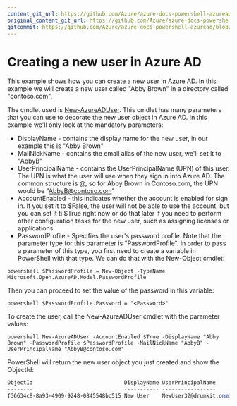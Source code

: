 ```yaml
---
content_git_url: https://github.com/Azure/azure-docs-powershell-azuread/blob/QuasarSE-doc-1/Azure%20AD%20Cmdlets/docs-conceptual/new-user-sample.md
original_content_git_url: https://github.com/Azure/azure-docs-powershell-azuread/blob/QuasarSE-doc-1/Azure%20AD%20Cmdlets/docs-conceptual/new-user-sample.md
gitcommit: https://github.com/Azure/azure-docs-powershell-azuread/blob/859b4f8a31d1a0bed4c6298c8b6a557f35f232df
---
```

# Creating a new user in Azure AD

This example shows how you can create a new user in Azure AD. In this example we will create a new user called "Abby Brown" in a directory called "contoso.com".

The cmdlet used is [New-AzureADUser](). This cmdlet has many parameters that you can use to decorate the new user object in Azure AD. In this example we'll only look at the mandatory parameters:
 
+ DisplayName - contains the display name for the new user, in our example this is "Abby Brown"
+ MailNickName - contains the email alias of the new user, we'll set it to "AbbyB"
+ UserPrincipalName - contains the UserPrincipalName (UPN) of this user. The UPN is what the user will use when they sign in into Azure AD. The common structure is <MailNickName>@<directory name>, so for Abby Brown in Contoso.com, the UPN would be "AbbyB@contoso.com"
+ AccountEnabled - this indicates whether the account is enabled for sign in. If you set it to $False, the user will not be able to use the account, but you can set it ti $True right now or do that later if you need to perform other configuration tasks for the new user, such as assigning licenses or applications.
+ PasswordProfile - Specifies the user's password profile. Note that the parameter type for this parameter is "PasswordProfile". in order to pass a parameter of this type, you first need to create a variable in PowerShell with that type. We can do that with the New-Object cmdlet:

```powershell $PasswordProfile = New-Object -TypeName Microsoft.Open.AzureAD.Model.PasswordProfile```

Then you can proceed to set the value of the password in this variable:

``` powershell $PasswordProfile.Password = "<Password>" ```

To create the user, call the New-AzureADUser cmdlet with the parameter values:

```powershell New-AzureADUser -AccountEnabled $True -DisplayName "Abby Brown" -PasswordProfile $PasswordProfile -MailNickName "AbbyB" -UserPrincipalName "AbbyB@contoso.com"```

PowerShell will return the new user object you just created and show the ObjectId:

```powershell 
ObjectId                             DisplayName UserPrincipalName                 UserType
--------                             ----------- -----------------                 --------
f36634c8-8a93-4909-9248-0845548bc515 New User    NewUser32@drumkit.onmicrosoft.com Member

```